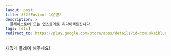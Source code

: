 ```yaml
---
layout: post
title: 3!2!Fusion! 다운받기
description: >
  플레이스토어 또는 앱스트어로 리다이렉트됩니다.
tags: [etc]
redirect_to: https://play.google.com/store/apps/details?id=com.skaiblue.threetwofusion
---
```

재밌게 플레이 해주세요!
<script>
  console.log("test");
</script>
